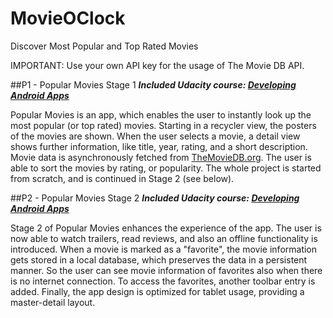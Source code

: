 # MovieOClock
Discover Most Popular and Top Rated Movies


IMPORTANT: 
Use your own API key for the usage of The Movie DB API.

##P1 - Popular Movies Stage 1
***Included Udacity course: [Developing Android Apps](https://www.udacity.com/course/developing-android-apps--ud853)***

Popular Movies is an app, which enables the user to instantly look up the most popular (or top rated) movies. Starting in a recycler view, the posters of the movies are shown. When the user selects a movie, a detail view shows further information, like title, year, rating, and a short description. Movie data is asynchronously fetched from [TheMovieDB.org](https://www.themoviedb.org/). The user is able to sort the movies by rating, or popularity. The whole project is started from scratch, and is continued in Stage 2 (see below). 


    
##P2 - Popular Movies Stage 2 
***Included Udacity course: [Developing Android Apps](https://www.udacity.com/course/developing-android-apps--ud853)***

Stage 2 of Popular Movies enhances the experience of the app. The user is now able to watch trailers, read reviews, and also an offline functionality is introduced. When a movie is marked as a "favorite", the movie information gets stored in a local database, which preserves the data in a persistent manner. So the user can see movie information of favorites also when there is no internet connection. To access the favorites, another toolbar entry is added. 
Finally, the app design is optimized for tablet usage, providing a master-detail layout.
